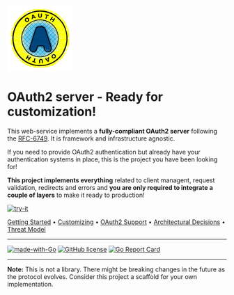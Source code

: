 
![](_docs/oauth-logo.png)
# OAuth2 server - Ready for customization!

This web-service implements a **fully-compliant OAuth2 server** following the [RFC-6749](https://tools.ietf.org/html/rfc6749). It is framework and infrastructure agnostic. 

If you need to provide OAuth2 authentication but already have your authentication systems in place, this is the project you have been looking for!



**This project implements everything** related to client managent, request validation, redirects and errors and **you are only required to integrate a couple of layers** to make it ready to production! 



[![try-it](https://img.shields.io/badge/See%20it%20in%20Action!--blue)](http://golang.org)




[Getting Started](_docs/getting_started.md) • [Customizing](_docs/customizing.md) • [OAuth2 Support](_docs/oauth_support.md) • [Architectural Decisions](_docs/architectural_decisions.md) • [Threat Model](_docs/threat_modelling.md)

__________________________
[![made-with-Go](https://img.shields.io/badge/Made%20with-Go-1f425f.svg)](http://golang.org) [![GitHub license](https://img.shields.io/github/license/Naereen/StrapDown.js.svg)](https://github.com/Naereen/StrapDown.js/blob/master/LICENSE) [![Go Report Card](https://goreportcard.com/badge/github.com/giovaneliberato/your-oauth2-server-here)](https://goreportcard.com/report/github.com/giovaneliberato/your-oauth2-server-here)
__________________________

**Note:** This is not a library. There might be breaking changes in the future as the protocol evolves. Consider this project a scaffold for your own implementation.

